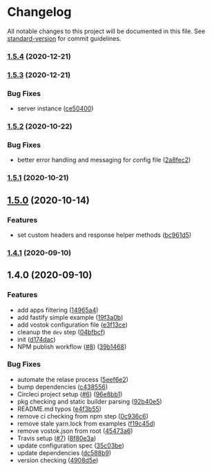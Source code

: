 # Changelog

All notable changes to this project will be documented in this file. See [standard-version](https://github.com/conventional-changelog/standard-version) for commit guidelines.

### [1.5.4](https://github.com/vorillaz/vostok/compare/v1.5.3...v1.5.4) (2020-12-21)

### [1.5.3](https://github.com/vorillaz/vostok/compare/v1.5.2...v1.5.3) (2020-12-21)


### Bug Fixes

* server instance ([ce50400](https://github.com/vorillaz/vostok/commit/ce50400f284613de75e17f674b2494f42af56ad7))

### [1.5.2](https://github.com/vorillaz/vostok/compare/v1.5.1...v1.5.2) (2020-10-22)


### Bug Fixes

* better error handling and messaging for config file ([2a8fec2](https://github.com/vorillaz/vostok/commit/2a8fec261e4da6f505b451533b0405e6f4f85501))

### [1.5.1](https://github.com/vorillaz/vostok/compare/v1.5.0...v1.5.1) (2020-10-21)

## [1.5.0](https://github.com/vorillaz/vostok/compare/v1.4.1...v1.5.0) (2020-10-14)


### Features

* set custom headers and response helper methods ([bc961d5](https://github.com/vorillaz/vostok/commit/bc961d5ac6b37884d9d54ba0556aaf1b52f8c848))

### [1.4.1](https://github.com/vorillaz/vostok/compare/v1.4.0...v1.4.1) (2020-09-10)

## 1.4.0 (2020-09-10)


### Features

* add apps filtering ([14965a4](https://github.com/vorillaz/vostok/commit/14965a4bcb8cad6de710e03fb13c506598975c1d))
* add fastify simple example ([19f3a0b](https://github.com/vorillaz/vostok/commit/19f3a0b4bca946fa27edfb331c19372eb2681301))
* add vostok configuration file ([e3f13ce](https://github.com/vorillaz/vostok/commit/e3f13ce2e16ec12feb098df54b4cee79e92f806a))
* cleanup the `dev` step ([04bfbcf](https://github.com/vorillaz/vostok/commit/04bfbcfae51d5cdc6b09d26a47a8018fab7ecf54))
* init ([d174dac](https://github.com/vorillaz/vostok/commit/d174dac281e3b3c37ef2a63f5e09ad47f7161c20))
* NPM publish workflow ([#8](https://github.com/vorillaz/vostok/issues/8)) ([39b1468](https://github.com/vorillaz/vostok/commit/39b14688de89b99493c5c88f07486b85d9559a5a))


### Bug Fixes

* automate the relase process ([5eef6e2](https://github.com/vorillaz/vostok/commit/5eef6e2ec6461b7a5c4693a161712f840d66a632))
* bump dependencies ([c438556](https://github.com/vorillaz/vostok/commit/c43855658cefca7cb974fff25a055b6bcd3f4d8c))
* Circleci project setup ([#6](https://github.com/vorillaz/vostok/issues/6)) ([96e8bb1](https://github.com/vorillaz/vostok/commit/96e8bb1f5a5c0004f99a4ebe9a63c74ce2bc622e))
* pkg checking and static builder parsing ([92b40e5](https://github.com/vorillaz/vostok/commit/92b40e526b3afed992721f3c7682e465835124fe))
* README.md typos ([e4f3b55](https://github.com/vorillaz/vostok/commit/e4f3b55660c734c4a24500c7400dc0ebd14b3d6d))
* remove ci checking from npm step ([0c936c6](https://github.com/vorillaz/vostok/commit/0c936c6746bf6f9cffc1a1eed9fb55ed2058db42))
* remove stale yarn.lock from examples ([f19c45d](https://github.com/vorillaz/vostok/commit/f19c45dfa1fe98752c069bfaa329c2f47be28689))
* remove vostok.json from root ([45473a6](https://github.com/vorillaz/vostok/commit/45473a6c8c919c9267cce806009f1caf46112fd7))
* Travis setup ([#7](https://github.com/vorillaz/vostok/issues/7)) ([8f80e3a](https://github.com/vorillaz/vostok/commit/8f80e3a1d85b902d85ef419ae00d727a149113f7))
* update configuration spec ([35c03be](https://github.com/vorillaz/vostok/commit/35c03bebfcbf6f1da11ade8b4ebd385d5f83ea1f))
* update dependencies ([dc588b9](https://github.com/vorillaz/vostok/commit/dc588b91fcab935de4580c9f14bb91884f451ad3))
* version checking ([4908d5e](https://github.com/vorillaz/vostok/commit/4908d5ea9047189bb2eb25763c59fae335a37427))
